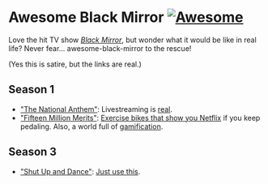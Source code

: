 # Awesome Black Mirror [![Awesome](https://awesome.re/badge.svg)](https://awesome.re)

Love the hit TV show [*Black Mirror*](https://en.wikipedia.org/wiki/Black_Mirror), but wonder what it would be like in real life? Never fear... awesome-black-mirror to the rescue!

(Yes this is satire, but the links are real.)

## Season 1
- ["The National Anthem"](https://en.wikipedia.org/wiki/The_National_Anthem_(Black_Mirror)): Livestreaming is [real](https://www.twitch.tv/).
- ["Fifteen Million Merits"](): [Exercise bikes that show you Netflix](https://www.self.com/story/cycflix-exercise-bike) if you keep pedaling. Also, a world full of [gamification](https://en.wikipedia.org/wiki/Gamification).

## Season 3
- ["Shut Up and Dance"](https://en.wikipedia.org/wiki/Shut_Up_and_Dance_(Black_Mirror)): [Just use this](https://www.amazon.com/slp/laptop-camera-cover/uf85n8xg4r9q878).
